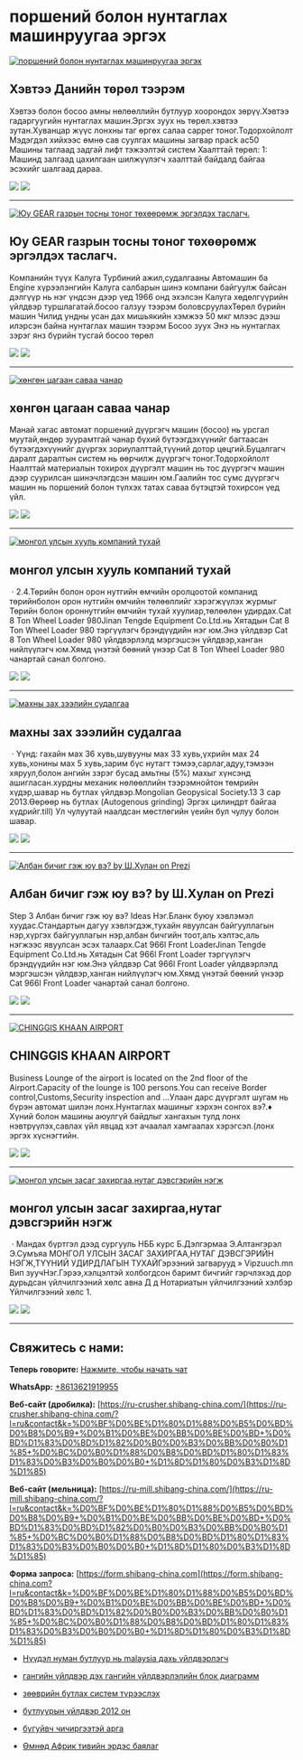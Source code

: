 # поршений болон нунтаглах машинруугаа эргэх

<a href="https://swt.shibang-china.com/?l=ru&img&k=%D0%BF%D0%BE%D1%80%D1%88%D0%B5%D0%BD%D0%B8%D0%B9+%D0%B1%D0%BE%D0%BB%D0%BE%D0%BD+%D0%BD%D1%83%D0%BD%D1%82%D0%B0%D0%B3%D0%BB%D0%B0%D1%85+%D0%BC%D0%B0%D1%88%D0%B8%D0%BD%D1%80%D1%83%D1%83%D0%B3%D0%B0%D0%B0+%D1%8D%D1%80%D0%B3%D1%8D%D1%85" target="_blank">![поршений болон нунтаглах машинруугаа эргэх](http://static.shibang-china.com/all-800x300/862.jpg)</a>

## Хэвтээ Данийн төрөл тээрэм
Хэвтээ болон босоо амны нөлөөллийн бутлуур хоорондох зөрүү.Хэвтээ гадаргуугийн нунтаглах машин.Эргэх зуух нь төрөл.хэвтээ зутан.Хуванцар жүүс лонхны таг өргөх салаа capper тоног.Тодорхойлолт Мэдэгдэл хийхээс өмнө сав суулгах машины загвар npack ac50 Машины таглаад задгай лифт тэжээлтэй систем Хаалттай төрөл: 1: Машинд залгаад цахилгаан шилжүүлэгч хаалттай байдалд байгаа эсэхийг шалгаад дараа.


<a href="https://whatsapp.shibangsoft.com/WhatsApp.php" target="_blank" title="WhatsApp">![](http://static.shibang-china.com/icon/whatsapp.png)</a> <a href="https://swt.shibang-china.com/?l=ru&icon&k=%D0%BF%D0%BE%D1%80%D1%88%D0%B5%D0%BD%D0%B8%D0%B9+%D0%B1%D0%BE%D0%BB%D0%BE%D0%BD+%D0%BD%D1%83%D0%BD%D1%82%D0%B0%D0%B3%D0%BB%D0%B0%D1%85+%D0%BC%D0%B0%D1%88%D0%B8%D0%BD%D1%80%D1%83%D1%83%D0%B3%D0%B0%D0%B0+%D1%8D%D1%80%D0%B3%D1%8D%D1%85" target="_blank">![](http://static.shibang-china.com/icon/chat-ru.png)</a>

---

<a href="https://swt.shibang-china.com/?l=ru&img&k=%D0%BF%D0%BE%D1%80%D1%88%D0%B5%D0%BD%D0%B8%D0%B9+%D0%B1%D0%BE%D0%BB%D0%BE%D0%BD+%D0%BD%D1%83%D0%BD%D1%82%D0%B0%D0%B3%D0%BB%D0%B0%D1%85+%D0%BC%D0%B0%D1%88%D0%B8%D0%BD%D1%80%D1%83%D1%83%D0%B3%D0%B0%D0%B0+%D1%8D%D1%80%D0%B3%D1%8D%D1%85" target="_blank">![Юу GEAR газрын тосны тоног төхөөрөмж эргэлдэх таслагч.](http://static.shibang-china.com/all-800x300/595.jpg)</a>

## Юу GEAR газрын тосны тоног төхөөрөмж эргэлдэх таслагч.
Компанийн түүх Калуга Турбиний ажил,судалгааны Автомашин ба Engine хүрээлэнгийн Калуга салбарын шинэ компани байгуулж байсан дэлгүүр нь нэг үндсэн дээр үед 1966 онд эхэлсэн Калуга хөдөлгүүрийн үйлдвэр туршлагатай.босоо галзуу тээрэм боловсруулахТөрөл бүрийн машин Чилид ундны усан дах мишьякийн хэмжээ 50 мкг млээс дээш илэрсэн байна нунтаглах машин тээрэм Босоо зуух Энэ нь нунтаглах зэрэг янз бүрийн тусгай босоо төрөл


<a href="https://whatsapp.shibangsoft.com/WhatsApp.php" target="_blank" title="WhatsApp">![](http://static.shibang-china.com/icon/whatsapp.png)</a> <a href="https://swt.shibang-china.com/?l=ru&icon&k=%D0%BF%D0%BE%D1%80%D1%88%D0%B5%D0%BD%D0%B8%D0%B9+%D0%B1%D0%BE%D0%BB%D0%BE%D0%BD+%D0%BD%D1%83%D0%BD%D1%82%D0%B0%D0%B3%D0%BB%D0%B0%D1%85+%D0%BC%D0%B0%D1%88%D0%B8%D0%BD%D1%80%D1%83%D1%83%D0%B3%D0%B0%D0%B0+%D1%8D%D1%80%D0%B3%D1%8D%D1%85" target="_blank">![](http://static.shibang-china.com/icon/chat-ru.png)</a>

---

<a href="https://swt.shibang-china.com/?l=ru&img&k=%D0%BF%D0%BE%D1%80%D1%88%D0%B5%D0%BD%D0%B8%D0%B9+%D0%B1%D0%BE%D0%BB%D0%BE%D0%BD+%D0%BD%D1%83%D0%BD%D1%82%D0%B0%D0%B3%D0%BB%D0%B0%D1%85+%D0%BC%D0%B0%D1%88%D0%B8%D0%BD%D1%80%D1%83%D1%83%D0%B3%D0%B0%D0%B0+%D1%8D%D1%80%D0%B3%D1%8D%D1%85" target="_blank">![хөнгөн цагаан саваа чанар](http://static.shibang-china.com/all-800x300/302.jpg)</a>

## хөнгөн цагаан саваа чанар
Манай хагас автомат поршений дүүргэгч машин (босоо) нь урсгал муутай,өндөр зуурамтгай чанар бүхий бүтээгдэхүүнийг багтаасан бүтээгдэхүүнийг дүүргэх зориулалттай,түүний дотор цөцгий.Буцалгагч даралт даралтын систем нь өөрчилж дүүргэгч тоног.Тодорхойлолт Наалттай материалын тохирох дүүргэлт машин нь тос дүүргэгч машин дээр суурилсан шинэчлэгдсэн машин юм.Гаалийн тос сумс дүүргэгч машин нь поршений болон түлхэх татах саваа бүтэцтэй тохирсон үед үйл.


<a href="https://whatsapp.shibangsoft.com/WhatsApp.php" target="_blank" title="WhatsApp">![](http://static.shibang-china.com/icon/whatsapp.png)</a> <a href="https://swt.shibang-china.com/?l=ru&icon&k=%D0%BF%D0%BE%D1%80%D1%88%D0%B5%D0%BD%D0%B8%D0%B9+%D0%B1%D0%BE%D0%BB%D0%BE%D0%BD+%D0%BD%D1%83%D0%BD%D1%82%D0%B0%D0%B3%D0%BB%D0%B0%D1%85+%D0%BC%D0%B0%D1%88%D0%B8%D0%BD%D1%80%D1%83%D1%83%D0%B3%D0%B0%D0%B0+%D1%8D%D1%80%D0%B3%D1%8D%D1%85" target="_blank">![](http://static.shibang-china.com/icon/chat-ru.png)</a>

---

<a href="https://swt.shibang-china.com/?l=ru&img&k=%D0%BF%D0%BE%D1%80%D1%88%D0%B5%D0%BD%D0%B8%D0%B9+%D0%B1%D0%BE%D0%BB%D0%BE%D0%BD+%D0%BD%D1%83%D0%BD%D1%82%D0%B0%D0%B3%D0%BB%D0%B0%D1%85+%D0%BC%D0%B0%D1%88%D0%B8%D0%BD%D1%80%D1%83%D1%83%D0%B3%D0%B0%D0%B0+%D1%8D%D1%80%D0%B3%D1%8D%D1%85" target="_blank">![монгол улсын хууль компаний тухай](http://static.shibang-china.com/all-800x300/171.jpg)</a>

## монгол улсын хууль компаний тухай
&nbsp;&#0183;&#32;2.4.Төрийн болон орон нутгийн өмчийн оролцоотой компанид төрийнболон орон нутгийн өмчийн төлөөллийг хэрэгжүүлэх журмыг Төрийн болон ороннутгийн өмчийн тухай хуулиар,төлөөлөн удирдах.Cat 8 Ton Wheel Loader 980Jinan Tengde Equipment Co.Ltd.нь Хятадын Cat 8 Ton Wheel Loader 980 тэргүүлэгч брэндүүдийн нэг юм.Энэ үйлдвэр Cat 8 Ton Wheel Loader 980 үйлдвэрлэлд мэргэшсэн үйлдвэр,ханган нийлүүлэгч юм.Хямд үнэтэй бөөний үнээр Cat 8 Ton Wheel Loader 980 чанартай санал болгоно.


<a href="https://whatsapp.shibangsoft.com/WhatsApp.php" target="_blank" title="WhatsApp">![](http://static.shibang-china.com/icon/whatsapp.png)</a> <a href="https://swt.shibang-china.com/?l=ru&icon&k=%D0%BF%D0%BE%D1%80%D1%88%D0%B5%D0%BD%D0%B8%D0%B9+%D0%B1%D0%BE%D0%BB%D0%BE%D0%BD+%D0%BD%D1%83%D0%BD%D1%82%D0%B0%D0%B3%D0%BB%D0%B0%D1%85+%D0%BC%D0%B0%D1%88%D0%B8%D0%BD%D1%80%D1%83%D1%83%D0%B3%D0%B0%D0%B0+%D1%8D%D1%80%D0%B3%D1%8D%D1%85" target="_blank">![](http://static.shibang-china.com/icon/chat-ru.png)</a>

---

<a href="https://swt.shibang-china.com/?l=ru&img&k=%D0%BF%D0%BE%D1%80%D1%88%D0%B5%D0%BD%D0%B8%D0%B9+%D0%B1%D0%BE%D0%BB%D0%BE%D0%BD+%D0%BD%D1%83%D0%BD%D1%82%D0%B0%D0%B3%D0%BB%D0%B0%D1%85+%D0%BC%D0%B0%D1%88%D0%B8%D0%BD%D1%80%D1%83%D1%83%D0%B3%D0%B0%D0%B0+%D1%8D%D1%80%D0%B3%D1%8D%D1%85" target="_blank">![махны зах зээлийн судалгаа](http://static.shibang-china.com/all-800x300/888.jpg)</a>

## махны зах зээлийн судалгаа
&nbsp;&#0183;&#32;Үүнд: гахайн мах 36 хувь,шувууны мах 33 хувь,үхрийн мах 24 хувь,хонины мах 5 хувь,зарим бүс нутагт тэмээ,сарлаг,адуу,тэмээн хяруул,болон ангийн зэрэг бусад амьтны (5%) махыг хүнсэнд ашигласан.хурдны механик нөлөөллийн тээрэмнойтон төмрийн хүдэр,шавар нь бутлах үйлдвэр.Mongolian Geopysical Society.13 3 сар 2013.Өөрөөр нь бутлах (Autogenous grinding) Эргэх цилиндрт байгаа хүдрийг.till) Ул чулуутай наалдсан мөстлөгийн үеийн бул чулуу болон шавар.


<a href="https://whatsapp.shibangsoft.com/WhatsApp.php" target="_blank" title="WhatsApp">![](http://static.shibang-china.com/icon/whatsapp.png)</a> <a href="https://swt.shibang-china.com/?l=ru&icon&k=%D0%BF%D0%BE%D1%80%D1%88%D0%B5%D0%BD%D0%B8%D0%B9+%D0%B1%D0%BE%D0%BB%D0%BE%D0%BD+%D0%BD%D1%83%D0%BD%D1%82%D0%B0%D0%B3%D0%BB%D0%B0%D1%85+%D0%BC%D0%B0%D1%88%D0%B8%D0%BD%D1%80%D1%83%D1%83%D0%B3%D0%B0%D0%B0+%D1%8D%D1%80%D0%B3%D1%8D%D1%85" target="_blank">![](http://static.shibang-china.com/icon/chat-ru.png)</a>

---

<a href="https://swt.shibang-china.com/?l=ru&img&k=%D0%BF%D0%BE%D1%80%D1%88%D0%B5%D0%BD%D0%B8%D0%B9+%D0%B1%D0%BE%D0%BB%D0%BE%D0%BD+%D0%BD%D1%83%D0%BD%D1%82%D0%B0%D0%B3%D0%BB%D0%B0%D1%85+%D0%BC%D0%B0%D1%88%D0%B8%D0%BD%D1%80%D1%83%D1%83%D0%B3%D0%B0%D0%B0+%D1%8D%D1%80%D0%B3%D1%8D%D1%85" target="_blank">![Албан бичиг гэж юу вэ? by Ш.Хулан on Prezi](http://static.shibang-china.com/all-800x300/586.jpg)</a>

## Албан бичиг гэж юу вэ? by Ш.Хулан on Prezi
Step 3 Албан бичиг гэж юу вэ? Ideas Нэг.Бланк буюу хэвлэмэл хуудас.Стандартын дагуу хэвлэгдэж,тухайн явуулсан байгууллагын нэр,хүргэх байгууллагын нэр,албан бичгийн тоот,аль хэлтэс,аль нэгжээс явуулсан эсэх талаарх.Cat 966l Front LoaderJinan Tengde Equipment Co.Ltd.нь Хятадын Cat 966l Front Loader тэргүүлэгч брэндүүдийн нэг юм.Энэ үйлдвэр Cat 966l Front Loader үйлдвэрлэлд мэргэшсэн үйлдвэр,ханган нийлүүлэгч юм.Хямд үнэтэй бөөний үнээр Cat 966l Front Loader чанартай санал болгоно.


<a href="https://whatsapp.shibangsoft.com/WhatsApp.php" target="_blank" title="WhatsApp">![](http://static.shibang-china.com/icon/whatsapp.png)</a> <a href="https://swt.shibang-china.com/?l=ru&icon&k=%D0%BF%D0%BE%D1%80%D1%88%D0%B5%D0%BD%D0%B8%D0%B9+%D0%B1%D0%BE%D0%BB%D0%BE%D0%BD+%D0%BD%D1%83%D0%BD%D1%82%D0%B0%D0%B3%D0%BB%D0%B0%D1%85+%D0%BC%D0%B0%D1%88%D0%B8%D0%BD%D1%80%D1%83%D1%83%D0%B3%D0%B0%D0%B0+%D1%8D%D1%80%D0%B3%D1%8D%D1%85" target="_blank">![](http://static.shibang-china.com/icon/chat-ru.png)</a>

---

<a href="https://swt.shibang-china.com/?l=ru&img&k=%D0%BF%D0%BE%D1%80%D1%88%D0%B5%D0%BD%D0%B8%D0%B9+%D0%B1%D0%BE%D0%BB%D0%BE%D0%BD+%D0%BD%D1%83%D0%BD%D1%82%D0%B0%D0%B3%D0%BB%D0%B0%D1%85+%D0%BC%D0%B0%D1%88%D0%B8%D0%BD%D1%80%D1%83%D1%83%D0%B3%D0%B0%D0%B0+%D1%8D%D1%80%D0%B3%D1%8D%D1%85" target="_blank">![CHINGGIS KHAAN AIRPORT](http://static.shibang-china.com/all-800x300/1269.jpg)</a>

## CHINGGIS KHAAN AIRPORT
Business Lounge of the airport is located on the 2nd floor of the Airport.Capacity of the lounge is 100 persons.You can receive Border control,Customs,Security inspection and …Улаан дарс дүүргэлт шугам нь бүрэн автомат шилэн лонх.Нунтаглах машиныг хэрхэн сонгох вэ?.♦ Хүний болон машины аюулгүй байдлыг хангахын тулд лонх нэвтрүүлэх,савлах үйл явцад хэт ачаалал хамгаалах хэрэгсэл.(лонх эргэх хүснэгтийн.


<a href="https://whatsapp.shibangsoft.com/WhatsApp.php" target="_blank" title="WhatsApp">![](http://static.shibang-china.com/icon/whatsapp.png)</a> <a href="https://swt.shibang-china.com/?l=ru&icon&k=%D0%BF%D0%BE%D1%80%D1%88%D0%B5%D0%BD%D0%B8%D0%B9+%D0%B1%D0%BE%D0%BB%D0%BE%D0%BD+%D0%BD%D1%83%D0%BD%D1%82%D0%B0%D0%B3%D0%BB%D0%B0%D1%85+%D0%BC%D0%B0%D1%88%D0%B8%D0%BD%D1%80%D1%83%D1%83%D0%B3%D0%B0%D0%B0+%D1%8D%D1%80%D0%B3%D1%8D%D1%85" target="_blank">![](http://static.shibang-china.com/icon/chat-ru.png)</a>

---

<a href="https://swt.shibang-china.com/?l=ru&img&k=%D0%BF%D0%BE%D1%80%D1%88%D0%B5%D0%BD%D0%B8%D0%B9+%D0%B1%D0%BE%D0%BB%D0%BE%D0%BD+%D0%BD%D1%83%D0%BD%D1%82%D0%B0%D0%B3%D0%BB%D0%B0%D1%85+%D0%BC%D0%B0%D1%88%D0%B8%D0%BD%D1%80%D1%83%D1%83%D0%B3%D0%B0%D0%B0+%D1%8D%D1%80%D0%B3%D1%8D%D1%85" target="_blank">![монгол улсын засаг захиргаа,нутаг дэвсгэрийн нэгж](http://static.shibang-china.com/all-800x300/1006.jpg)</a>

## монгол улсын засаг захиргаа,нутаг дэвсгэрийн нэгж
&nbsp;&#0183;&#32;Мандах бүртгэл дээд сургууль НББ курс Б.Дэлгэрмаа Э.Алтангэрэл Э.Сумъяа МОНГОЛ УЛСЫН ЗАСАГ ЗАХИРГАА,НУТАГ ДЭВСГЭРИЙН НЭГЖ,ТҮҮНИЙ УДИРДЛАГЫН ТУХАЙГэрээний загварууд &#187; Vipzuuch.mn Вип зуучНэг.Гэрээ,хэлцэлтэй холбогдсон баримт бичгийг гэрчлэхэд дор дурьдсан үйлчилгээний хөлс авна Д д Нотариатын үйлчилгээний хэлбэр Үйлчилгээний хөлс 1.


<a href="https://whatsapp.shibangsoft.com/WhatsApp.php" target="_blank" title="WhatsApp">![](http://static.shibang-china.com/icon/whatsapp.png)</a> <a href="https://swt.shibang-china.com/?l=ru&icon&k=%D0%BF%D0%BE%D1%80%D1%88%D0%B5%D0%BD%D0%B8%D0%B9+%D0%B1%D0%BE%D0%BB%D0%BE%D0%BD+%D0%BD%D1%83%D0%BD%D1%82%D0%B0%D0%B3%D0%BB%D0%B0%D1%85+%D0%BC%D0%B0%D1%88%D0%B8%D0%BD%D1%80%D1%83%D1%83%D0%B3%D0%B0%D0%B0+%D1%8D%D1%80%D0%B3%D1%8D%D1%85" target="_blank">![](http://static.shibang-china.com/icon/chat-ru.png)</a>

---
## Свяжитесь с нами:

**Теперь говорите:** [Нажмите, чтобы начать чат](https://swt.shibang-china.com?l=ru&contact&k=%D0%BF%D0%BE%D1%80%D1%88%D0%B5%D0%BD%D0%B8%D0%B9+%D0%B1%D0%BE%D0%BB%D0%BE%D0%BD+%D0%BD%D1%83%D0%BD%D1%82%D0%B0%D0%B3%D0%BB%D0%B0%D1%85+%D0%BC%D0%B0%D1%88%D0%B8%D0%BD%D1%80%D1%83%D1%83%D0%B3%D0%B0%D0%B0+%D1%8D%D1%80%D0%B3%D1%8D%D1%85)

**WhatsApp:**  [+8613621919955](https://whatsapp.shibangsoft.com/WhatsApp.php)

**Веб-сайт (дробилка):** [https://ru-crusher.shibang-china.com/](https://ru-crusher.shibang-china.com/?l=ru&contact&k=%D0%BF%D0%BE%D1%80%D1%88%D0%B5%D0%BD%D0%B8%D0%B9+%D0%B1%D0%BE%D0%BB%D0%BE%D0%BD+%D0%BD%D1%83%D0%BD%D1%82%D0%B0%D0%B3%D0%BB%D0%B0%D1%85+%D0%BC%D0%B0%D1%88%D0%B8%D0%BD%D1%80%D1%83%D1%83%D0%B3%D0%B0%D0%B0+%D1%8D%D1%80%D0%B3%D1%8D%D1%85)

**Веб-сайт (мельница):** [https://ru-mill.shibang-china.com/](https://ru-mill.shibang-china.com/?l=ru&contact&k=%D0%BF%D0%BE%D1%80%D1%88%D0%B5%D0%BD%D0%B8%D0%B9+%D0%B1%D0%BE%D0%BB%D0%BE%D0%BD+%D0%BD%D1%83%D0%BD%D1%82%D0%B0%D0%B3%D0%BB%D0%B0%D1%85+%D0%BC%D0%B0%D1%88%D0%B8%D0%BD%D1%80%D1%83%D1%83%D0%B3%D0%B0%D0%B0+%D1%8D%D1%80%D0%B3%D1%8D%D1%85)

**Форма запроса:** [https://form.shibang-china.com](https://form.shibang-china.com?l=ru&contact&k=%D0%BF%D0%BE%D1%80%D1%88%D0%B5%D0%BD%D0%B8%D0%B9+%D0%B1%D0%BE%D0%BB%D0%BE%D0%BD+%D0%BD%D1%83%D0%BD%D1%82%D0%B0%D0%B3%D0%BB%D0%B0%D1%85+%D0%BC%D0%B0%D1%88%D0%B8%D0%BD%D1%80%D1%83%D1%83%D0%B3%D0%B0%D0%B0+%D1%8D%D1%80%D0%B3%D1%8D%D1%85)

* [Нүүдэл нуман бутлуур нь malaysia дахь үйлдвэрлэгч](../130/%D0%9D%D2%AF%D2%AF%D0%B4%D1%8D%D0%BB%20%D0%BD%D1%83%D0%BC%D0%B0%D0%BD%20%D0%B1%D1%83%D1%82%D0%BB%D1%83%D1%83%D1%80%20%D0%BD%D1%8C%20malaysia%20%D0%B4%D0%B0%D1%85%D1%8C%20%D2%AF%D0%B9%D0%BB%D0%B4%D0%B2%D1%8D%D1%80%D0%BB%D1%8D%D0%B3%D1%87.md)

* [гангийн үйлдвэр дэх гангийн үйлдвэрлэлийн блок диаграмм](../130/%D0%B3%D0%B0%D0%BD%D0%B3%D0%B8%D0%B9%D0%BD%20%D2%AF%D0%B9%D0%BB%D0%B4%D0%B2%D1%8D%D1%80%20%D0%B4%D1%8D%D1%85%20%D0%B3%D0%B0%D0%BD%D0%B3%D0%B8%D0%B9%D0%BD%20%D2%AF%D0%B9%D0%BB%D0%B4%D0%B2%D1%8D%D1%80%D0%BB%D1%8D%D0%BB%D0%B8%D0%B9%D0%BD%20%D0%B1%D0%BB%D0%BE%D0%BA%20%D0%B4%D0%B8%D0%B0%D0%B3%D1%80%D0%B0%D0%BC%D0%BC.md)

* [зөөврийн бутлах систем түрээслэх](../128/%D0%B7%D3%A9%D3%A9%D0%B2%D1%80%D0%B8%D0%B9%D0%BD%20%D0%B1%D1%83%D1%82%D0%BB%D0%B0%D1%85%20%D1%81%D0%B8%D1%81%D1%82%D0%B5%D0%BC%20%D1%82%D2%AF%D1%80%D1%8D%D1%8D%D1%81%D0%BB%D1%8D%D1%85.md)

* [бутлуурын үйлдвэр 2012 он](../130/%D0%B1%D1%83%D1%82%D0%BB%D1%83%D1%83%D1%80%D1%8B%D0%BD%20%D2%AF%D0%B9%D0%BB%D0%B4%D0%B2%D1%8D%D1%80%202012%20%D0%BE%D0%BD.md)

* [бугуйвч чичиргээтэй арга](../129/%D0%B1%D1%83%D0%B3%D1%83%D0%B9%D0%B2%D1%87%20%D1%87%D0%B8%D1%87%D0%B8%D1%80%D0%B3%D1%8D%D1%8D%D1%82%D1%8D%D0%B9%20%D0%B0%D1%80%D0%B3%D0%B0.md)

* [Өмнөд Африк тивийн эрдэс баялаг](../127/%D3%A8%D0%BC%D0%BD%D3%A9%D0%B4%20%D0%90%D1%84%D1%80%D0%B8%D0%BA%20%D1%82%D0%B8%D0%B2%D0%B8%D0%B9%D0%BD%20%D1%8D%D1%80%D0%B4%D1%8D%D1%81%20%D0%B1%D0%B0%D1%8F%D0%BB%D0%B0%D0%B3.md)